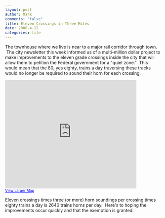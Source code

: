 ```yaml
--- 
layout: post
author: Mark
comments: "false"
title: Eleven Crossings in Three Miles
date: 2008-4-12
categories: life
---
```

The townhouse where we live is near to a major rail corridor through town.  The city newsletter this week informed us of a multi-million dollar project to make improvements to the eleven grade crossings inside the city that will allow them to petition the Federal government for a "quiet zone."  This would mean that the 80, yes eighty, trains a day traversing these tracks would no longer be required to sound their horn for each crossing.

<iframe width="425" height="350" frameborder="0" scrolling="no" marginheight="0" marginwidth="0" src="http://maps.google.com/maps/ms?ie=UTF8&amp;hl=en&amp;msa=0&amp;ll=38.900084,-94.824672&amp;spn=0.019772,0.037723&amp;msid=100068994361913546402.00044ab04034996de7265&amp;output=embed&amp;s=AARTsJrM6ovaWe0cWxw4CxkNGDZ8gMjXkQ"></iframe><br /><small><a href="http://maps.google.com/maps/ms?ie=UTF8&amp;hl=en&amp;msa=0&amp;ll=38.900084,-94.824672&amp;spn=0.019772,0.037723&amp;msid=100068994361913546402.00044ab04034996de7265&amp;source=embed" style="color:#0000FF;text-align:left">View Larger Map</a></small>

Eleven crossings times three (or more) horn soundings per crossing times eighty trains a day is 2640 trains horns per day.  Here's to hoping the improvements occur quickly and that the exemption is granted.
